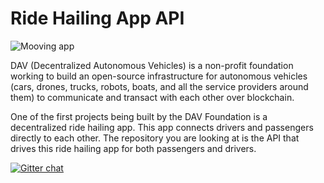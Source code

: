 # Ride Hailing App API

![Mooving app](https://raw.githubusercontent.com/DAVFoundation/ride-hailing-api/master/.github/readme_header.png)

DAV (Decentralized Autonomous Vehicles) is a non-profit foundation working to build an open-source infrastructure for autonomous vehicles (cars, drones, trucks, robots, boats, and all the service providers around them) to communicate and transact with each other over blockchain.

One of the first projects being built by the DAV Foundation is a decentralized ride hailing app. This app connects drivers and passengers directly to each other. The repository you are looking at is the API that drives this ride hailing app for both passengers and drivers.

[![Gitter chat](https://img.shields.io/gitter/room/nwjs/nw.js.svg?style=flat-square)](https://gitter.im/DAVFoundation/DAV-Contributors)
